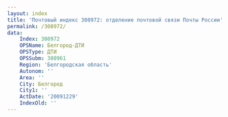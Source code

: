 ```yaml
---
layout: index
title: 'Почтовый индекс 308972: отделение почтовой связи Почты России'
permalink: /308972/
data:
    Index: 308972
    OPSName: Белгород-ДТИ
    OPSType: ДТИ
    OPSSubm: 308961
    Region: 'Белгородская область'
    Autonom: ''
    Area: ''
    City: Белгород
    City1: ''
    ActDate: '20091229'
    IndexOld: ''
---
```

